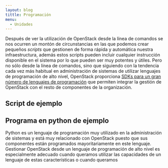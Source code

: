 ```yaml
---
layout: blog
tittle: Programación
menu:
  - Unidades
---
```


Después de ver la utilización de OpenStack desde la línea de comandos se nos
ocurren un montón de circunstancias en las que podemos crear pequeños *scripts*
que gestionen de forma rápida y automática nuestra infraestructura, además estos
scripts pueden incluir cualquier instrucción disponible en el sistema por lo que
pueden ser muy potentes y útiles.
Pero no sólo desde la línea de comandos, sino que siguiendo con la tendencia
cada vez más habitual en administración de sistemas de utilizar lenguajes de
programación de alto nivel, OpenStack proporciona <a href="https://wiki.openstack.org/wiki/SDKs">SDKs para un gran número de
lenguajes de programación</a> que permiten integrar la gestión de OpenStack con
el resto de componentes de la organización.
## Script de ejemplo

## Programa en python de ejemplo
Python es un lenguaje de programación muy utilizado en la administración de
sistemas y está muy relacionado con OpenStack puesto que sus componentes están
programados mayoritariamente en este lenguaje.
Gestionar OpenStack desde un lenguaje de programación de alto nivel es
especialmente adecuado cuando queramos utilizar las capacidades de un lenguaje
de estas características o cuando queramos
